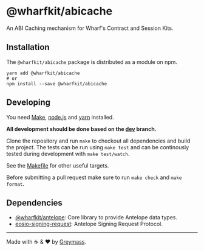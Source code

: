 # @wharfkit/abicache

An ABI Caching mechanism for Wharf's Contract and Session Kits.

## Installation

The `@wharfkit/abicache` package is distributed as a module on npm.

```
yarn add @wharfkit/abicache
# or
npm install --save @wharfkit/abicache
```

## Developing

You need [Make](https://www.gnu.org/software/make/), [node.js](https://nodejs.org/en/) and [yarn](https://classic.yarnpkg.com/en/docs/install) installed.

**All development should be done based on the [dev](https://github.com/wharfkit/session/tree/dev) branch.**

Clone the repository and run `make` to checkout all dependencies and build the project. The tests can be run using `make test` and can be continously tested during development with `make test/watch`.

See the [Makefile](./Makefile) for other useful targets.

Before submitting a pull request make sure to run `make check` and `make format`.

## Dependencies

-   [@wharfkit/antelope](https://github.com/wharfkit/antelope): Core library to provide Antelope data types.
-   [eosio-signing-request](https://github.com/greymass/eosio-signing-request): Antelope Signing Request Protocol.

---

Made with ☕️ & ❤️ by [Greymass](https://greymass.com).
